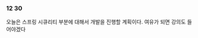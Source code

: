 ### 12 30

오늘은 스프링 시큐리티 부분에 대해서 개발을 진행할 계획이다. 
여유가 되면 강의도 들어야겠다




















































